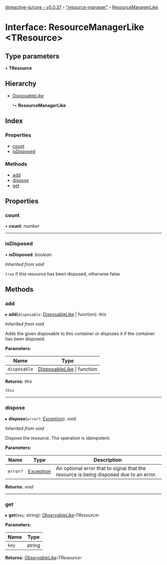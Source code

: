 [@reactive-js/core - v0.0.37](../README.md) › ["resource-manager"](../modules/_resource_manager_.md) › [ResourceManagerLike](_resource_manager_.resourcemanagerlike.md)

# Interface: ResourceManagerLike <**TResource**>

## Type parameters

▪ **TResource**

## Hierarchy

* [DisposableLike](_disposable_.disposablelike.md)

  ↳ **ResourceManagerLike**

## Index

### Properties

* [count](_resource_manager_.resourcemanagerlike.md#count)
* [isDisposed](_resource_manager_.resourcemanagerlike.md#isdisposed)

### Methods

* [add](_resource_manager_.resourcemanagerlike.md#add)
* [dispose](_resource_manager_.resourcemanagerlike.md#dispose)
* [get](_resource_manager_.resourcemanagerlike.md#get)

## Properties

###  count

• **count**: *number*

___

###  isDisposed

• **isDisposed**: *boolean*

*Inherited from void*

`true` if this resource has been disposed, otherwise false

## Methods

###  add

▸ **add**(`disposable`: [DisposableLike](_disposable_.disposablelike.md) | function): *this*

*Inherited from void*

Adds the given disposable to this container or disposes it if the container has been disposed.

**Parameters:**

Name | Type |
------ | ------ |
`disposable` | [DisposableLike](_disposable_.disposablelike.md) &#124; function |

**Returns:** *this*

`this`

___

###  dispose

▸ **dispose**(`error?`: [Exception](../modules/_disposable_.md#exception)): *void*

*Inherited from void*

Dispose the resource. The operation is idempotent.

**Parameters:**

Name | Type | Description |
------ | ------ | ------ |
`error?` | [Exception](../modules/_disposable_.md#exception) | An optional error that to signal that the resource is being disposed due to an error.  |

**Returns:** *void*

___

###  get

▸ **get**(`key`: string): *[ObservableLike](_observable_.observablelike.md)‹TResource›*

**Parameters:**

Name | Type |
------ | ------ |
`key` | string |

**Returns:** *[ObservableLike](_observable_.observablelike.md)‹TResource›*
